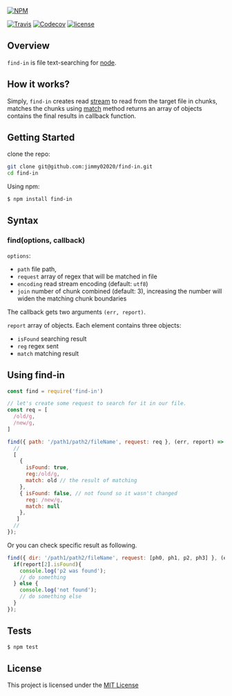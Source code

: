 [![NPM](https://nodei.co/npm/find-in.png?downloads=true&downloadRank=true&stars=true)](https://nodei.co/npm/find-in/)

[![Travis](https://img.shields.io/travis/rust-lang/rust.svg)](https://travis-ci.org/Jimmy02020/find-in)
[![Codecov](https://img.shields.io/codecov/c/github/codecov/example-python.svg)](https://codecov.io/gh/Jimmy02020/find-in)
[![license](https://img.shields.io/github/license/mashape/apistatus.svg)](https://github.com/Jimmy02020/find-in/blob/master/LICENSE)

Overview
--------
``find-in`` is file text-searching for [node](https://nodejs.org/en/).

How it works?
--------

Simply, ``find-in`` creates read [stream](https://nodejs.org/api/stream.html) to read from the target file in chunks, matches the chunks using [match](https://developer.mozilla.org/en/docs/Web/JavaScript/Reference/Global_Objects/String/match) method returns an array of objects contains the final results in callback function.

Getting Started
---------------

clone the repo:
```sh
git clone git@github.com:jimmy02020/find-in.git
cd find-in
```

Using npm:
```sh
$ npm install find-in
```

Syntax
-------

### find(options, callback)

`options`:

* `path` file path,
* `request` array of regex that will be matched in file
* `encoding`  read stream encoding (default: `utf8`)
* `join` number of chunk combined (default: 3), increasing the number will widen the matching chunk boundaries

The callback gets two arguments `(err, report)`.

`report`  array of objects. Each element contains three objects:

* `isFound` searching result
* `reg` regex sent
* `match` matching result

Using find-in
----------

```javascript
const find = require('find-in')

// let's create some request to search for it in our file.
const req = [
  /old/g,
  /new/g,
]

find({ path: '/path1/path2/fileName', request: req }, (err, report) => {
  //
  [
    {
      isFound: true,
      reg:/old/g,
      match: old // the result of matching
    },
    { isFound: false, // not found so it wasn't changed
      reg: /new/g,
      match: null
    },
   ]
  //
});
```
Or you can check specific result as following.

```javascript
find({ dir: '/path1/path2/fileName', request: [ph0, ph1, p2, ph3] }, (err, report) => {
  if(report[2].isFound){
    console.log('p2 was found');
    // do something
  } else {
    console.log('not found');
    // do something else
  }
});
```

Tests
-----

```sh
$ npm test
```

License
-------

This project is licensed under the [MIT License](https://github.com/Jimmy02020/find-in/blob/master/LICENSE)
